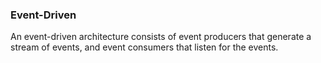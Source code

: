 ### Event-Driven 

An event-driven architecture consists of event producers that generate a stream of events, and event consumers that listen for the events. 
